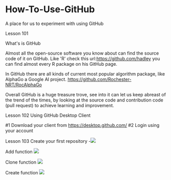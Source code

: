 # How-To-Use-GitHub
A place for us to experiment with using GitHub

Lesson 101

What's is GitHub

Almost all the open-source software you know about can find the source code of it on GitHub.
Like 'R' check this url:https://github.com/hadley you can find almost every R package on his GitHub page.

In GitHub there are all kinds of current most popular algorithm package, like AlphaGo a Google AI project.
https://github.com/Rochester-NRT/RocAlphaGo

Overall GitHub is a huge treasure trove, see into it can let us keep abreast of the trend of the times, by looking at the source code and contribution code (pull request) to achieve learning and improvement.

Lesson 102
Using GitHub Desktop Client

#1 Download your client from https://desktop.github.com/
#2 Login using your account

Lesson 103
Create your first repository
-![](http://i3.piimg.com/cf0b5eb355dfb4cf.png)

Add function
![](http://7xt81u.com1.z0.glb.clouddn.com/Add%E5%8A%9F%E8%83%BD.png)

Clone function
![](http://7xt81u.com1.z0.glb.clouddn.com/clone%E5%8A%9F%E8%83%BD.png)

Create function
![](http://7xt81u.com1.z0.glb.clouddn.com/create%E5%8A%9F%E8%83%BD.png)